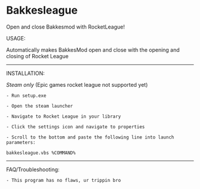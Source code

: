 # Bakkesleague
Open and close Bakkesmod with RocketLeague!

USAGE:

Automatically makes BakkesMod open and close with the opening and closing of Rocket League 

___________________________________________________________________________________________

INSTALLATION:

*Steam only* (Epic games rocket league not supported yet)

    - Run setup.exe

    - Open the steam launcher

    - Navigate to Rocket League in your library

    - Click the settings icon and navigate to properties

    - Scroll to the bottom and paste the following line into launch parameters:

    bakkesleague.vbs %COMMAND%

____________________________________________________________________________________________

FAQ/Troubleshooting:

    - This program has no flaws, ur trippin bro


